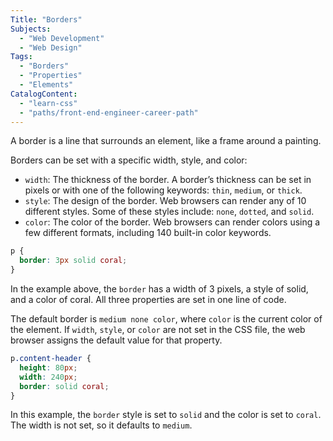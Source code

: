 ```yaml
---
Title: "Borders"
Subjects:
  - "Web Development"
  - "Web Design"
Tags: 
  - "Borders"
  - "Properties"
  - "Elements"
CatalogContent:
  - "learn-css"
  - "paths/front-end-engineer-career-path"
---
```


A border is a line that surrounds an element, like a frame around a painting. 

Borders can be set with a specific width, style, and color:

- `width`: The thickness of the border. A border’s thickness can be set in pixels or with one of the following keywords: `thin`, `medium`, or `thick`.
- `style`: The design of the border. Web browsers can render any of 10 different styles. Some of these styles include: `none`, `dotted`, and `solid`.
- `color`: The color of the border. Web browsers can render colors using a few different formats, including 140 built-in color keywords.

```css
p {
  border: 3px solid coral;
}
```

In the example above, the `border` has a width of 3 pixels, a style of solid, and a color of coral. All three properties are set in one line of code.

The default border is `medium none color`, where `color` is the current color of the element. If `width`, `style`, or `color` are not set in the CSS file, the web browser assigns the default value for that property.

```css
p.content-header {
  height: 80px;
  width: 240px;
  border: solid coral;
}
```

In this example, the `border` style is set to `solid` and the color is set to `coral`. The width is not set, so it defaults to `medium`.


